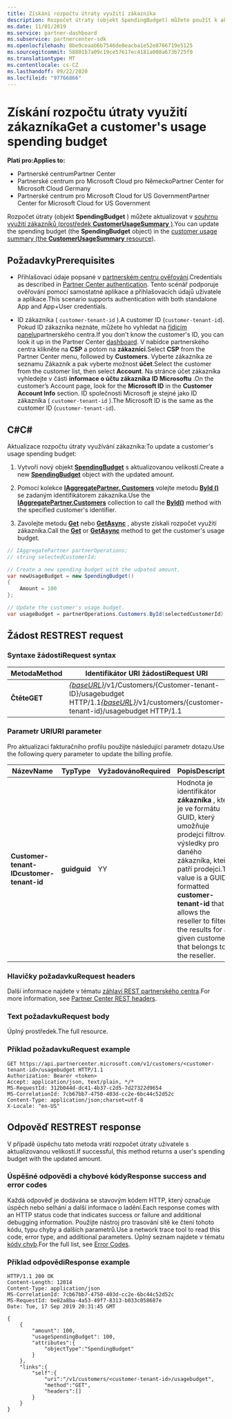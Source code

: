 ```yaml
---
title: Získání rozpočtu útraty využití zákazníka
description: Rozpočet útraty (objekt SpendingBudget) můžete použít k aktualizaci souhrnu využití zákazníků (prostředek CustomerUsageSummary).
ms.date: 11/01/2019
ms.service: partner-dashboard
ms.subservice: partnercenter-sdk
ms.openlocfilehash: 8be9ceaab6b7546de8eacba1e52e8766719e5125
ms.sourcegitcommit: 58801b7a09c19ce57617ec4181a008a673b725f0
ms.translationtype: MT
ms.contentlocale: cs-CZ
ms.lasthandoff: 09/22/2020
ms.locfileid: "97766866"
---
```

# <a name="get-a-customers-usage-spending-budget"></a><span data-ttu-id="3fcf7-103">Získání rozpočtu útraty využití zákazníka</span><span class="sxs-lookup"><span data-stu-id="3fcf7-103">Get a customer's usage spending budget</span></span>

<span data-ttu-id="3fcf7-104">**Platí pro:**</span><span class="sxs-lookup"><span data-stu-id="3fcf7-104">**Applies to:**</span></span>

- <span data-ttu-id="3fcf7-105">Partnerské centrum</span><span class="sxs-lookup"><span data-stu-id="3fcf7-105">Partner Center</span></span>
- <span data-ttu-id="3fcf7-106">Partnerské centrum pro Microsoft Cloud pro Německo</span><span class="sxs-lookup"><span data-stu-id="3fcf7-106">Partner Center for Microsoft Cloud Germany</span></span>
- <span data-ttu-id="3fcf7-107">Partnerské centrum pro Microsoft Cloud for US Government</span><span class="sxs-lookup"><span data-stu-id="3fcf7-107">Partner Center for Microsoft Cloud for US Government</span></span>

<span data-ttu-id="3fcf7-108">Rozpočet útraty (objekt **SpendingBudget** ) můžete aktualizovat v [souhrnu využití zákazníků (prostředek **CustomerUsageSummary** )](customer-usage-resources.md#customerusagesummary).</span><span class="sxs-lookup"><span data-stu-id="3fcf7-108">You can update the spending budget (the **SpendingBudget** object) in the [customer usage summary (the **CustomerUsageSummary** resource)](customer-usage-resources.md#customerusagesummary).</span></span>

## <a name="prerequisites"></a><span data-ttu-id="3fcf7-109">Požadavky</span><span class="sxs-lookup"><span data-stu-id="3fcf7-109">Prerequisites</span></span>

- <span data-ttu-id="3fcf7-110">Přihlašovací údaje popsané v [partnerském centru ověřování](partner-center-authentication.md).</span><span class="sxs-lookup"><span data-stu-id="3fcf7-110">Credentials as described in [Partner Center authentication](partner-center-authentication.md).</span></span> <span data-ttu-id="3fcf7-111">Tento scénář podporuje ověřování pomocí samostatné aplikace a přihlašovacích údajů uživatele a aplikace.</span><span class="sxs-lookup"><span data-stu-id="3fcf7-111">This scenario supports authentication with both standalone App and App+User credentials.</span></span>

- <span data-ttu-id="3fcf7-112">ID zákazníka ( `customer-tenant-id` ).</span><span class="sxs-lookup"><span data-stu-id="3fcf7-112">A customer ID (`customer-tenant-id`).</span></span> <span data-ttu-id="3fcf7-113">Pokud ID zákazníka neznáte, můžete ho vyhledat na [řídicím panelu](https://partner.microsoft.com/dashboard)partnerského centra.</span><span class="sxs-lookup"><span data-stu-id="3fcf7-113">If you don't know the customer's ID, you can look it up in the Partner Center [dashboard](https://partner.microsoft.com/dashboard).</span></span> <span data-ttu-id="3fcf7-114">V nabídce partnerského centra klikněte na **CSP** a potom na **zákazníci**.</span><span class="sxs-lookup"><span data-stu-id="3fcf7-114">Select **CSP** from the Partner Center menu, followed by **Customers**.</span></span> <span data-ttu-id="3fcf7-115">Vyberte zákazníka ze seznamu Zákazník a pak vyberte možnost **účet**.</span><span class="sxs-lookup"><span data-stu-id="3fcf7-115">Select the customer from the customer list, then select **Account**.</span></span> <span data-ttu-id="3fcf7-116">Na stránce účet zákazníka vyhledejte v části **informace o účtu zákazníka** **ID Microsoftu** .</span><span class="sxs-lookup"><span data-stu-id="3fcf7-116">On the customer’s Account page, look for the **Microsoft ID** in the **Customer Account Info** section.</span></span> <span data-ttu-id="3fcf7-117">ID společnosti Microsoft je stejné jako ID zákazníka ( `customer-tenant-id` ).</span><span class="sxs-lookup"><span data-stu-id="3fcf7-117">The Microsoft ID is the same as the customer ID  (`customer-tenant-id`).</span></span>

## <a name="c"></a><span data-ttu-id="3fcf7-118">C\#</span><span class="sxs-lookup"><span data-stu-id="3fcf7-118">C\#</span></span>

<span data-ttu-id="3fcf7-119">Aktualizace rozpočtu útraty využívání zákazníka:</span><span class="sxs-lookup"><span data-stu-id="3fcf7-119">To update a customer's usage spending budget:</span></span>

1. <span data-ttu-id="3fcf7-120">Vytvoří nový objekt [**SpendingBudget**](/dotnet/api/microsoft.store.partnercenter.models.usage.spendingbudget) s aktualizovanou velikostí.</span><span class="sxs-lookup"><span data-stu-id="3fcf7-120">Create a new [**SpendingBudget**](/dotnet/api/microsoft.store.partnercenter.models.usage.spendingbudget) object with the updated amount.</span></span>

2. <span data-ttu-id="3fcf7-121">Pomocí kolekce [**IAggregatePartner. Customers**](/dotnet/api/microsoft.store.partnercenter.customers.icustomercollection) volejte metodu [**ById ()**](/dotnet/api/microsoft.store.partnercenter.customers.icustomercollection.byid) se zadaným identifikátorem zákazníka.</span><span class="sxs-lookup"><span data-stu-id="3fcf7-121">Use the [**IAggregatePartner.Customers**](/dotnet/api/microsoft.store.partnercenter.customers.icustomercollection) collection to call the [**ById()**](/dotnet/api/microsoft.store.partnercenter.customers.icustomercollection.byid) method with the specified customer's identifier.</span></span>

3. <span data-ttu-id="3fcf7-122">Zavolejte metodu [**Get**](/dotnet/api/microsoft.store.partnercenter.subscribedskus.icustomersubscribedskucollection.get) nebo [**GetAsync**](/dotnet/api/microsoft.store.partnercenter.subscribedskus.icustomersubscribedskucollection.getasync) , abyste získali rozpočet využití zákazníka.</span><span class="sxs-lookup"><span data-stu-id="3fcf7-122">Call the [**Get**](/dotnet/api/microsoft.store.partnercenter.subscribedskus.icustomersubscribedskucollection.get) or [**GetAsync**](/dotnet/api/microsoft.store.partnercenter.subscribedskus.icustomersubscribedskucollection.getasync) method to get the customer's usage budget.</span></span>

``` csharp
// IAggregatePartner partnerOperations;
// string selectedCustomerId;

// Create a new spending budget with the udpated amount.
var newUsageBudget = new SpendingBudget()
{
    Amount = 100
};

// Update the customer's usage budget.
var usageBudget = partnerOperations.Customers.ById(selectedCustomerId).UsageBudget.Get();
```

## <a name="rest-request"></a><span data-ttu-id="3fcf7-123">Žádost REST</span><span class="sxs-lookup"><span data-stu-id="3fcf7-123">REST request</span></span>

### <a name="request-syntax"></a><span data-ttu-id="3fcf7-124">Syntaxe žádosti</span><span class="sxs-lookup"><span data-stu-id="3fcf7-124">Request syntax</span></span>

| <span data-ttu-id="3fcf7-125">Metoda</span><span class="sxs-lookup"><span data-stu-id="3fcf7-125">Method</span></span>    | <span data-ttu-id="3fcf7-126">Identifikátor URI žádosti</span><span class="sxs-lookup"><span data-stu-id="3fcf7-126">Request URI</span></span>                                                                                             |
|-----------|---------------------------------------------------------------------------------------------------------|
| <span data-ttu-id="3fcf7-127">**Čtěte**</span><span class="sxs-lookup"><span data-stu-id="3fcf7-127">**GET**</span></span> | <span data-ttu-id="3fcf7-128">[*{baseURL}*](partner-center-rest-urls.md)/v1/Customers/{Customer-tenant-ID}/usagebudget HTTP/1.1</span><span class="sxs-lookup"><span data-stu-id="3fcf7-128">[*{baseURL}*](partner-center-rest-urls.md)/v1/customers/{customer-tenant-id}/usagebudget  HTTP/1.1</span></span> |

### <a name="uri-parameter"></a><span data-ttu-id="3fcf7-129">Parametr URI</span><span class="sxs-lookup"><span data-stu-id="3fcf7-129">URI parameter</span></span>

<span data-ttu-id="3fcf7-130">Pro aktualizaci fakturačního profilu použijte následující parametr dotazu.</span><span class="sxs-lookup"><span data-stu-id="3fcf7-130">Use the following query parameter to update the billing profile.</span></span>

| <span data-ttu-id="3fcf7-131">Název</span><span class="sxs-lookup"><span data-stu-id="3fcf7-131">Name</span></span>                   | <span data-ttu-id="3fcf7-132">Typ</span><span class="sxs-lookup"><span data-stu-id="3fcf7-132">Type</span></span>     | <span data-ttu-id="3fcf7-133">Vyžadováno</span><span class="sxs-lookup"><span data-stu-id="3fcf7-133">Required</span></span> | <span data-ttu-id="3fcf7-134">Popis</span><span class="sxs-lookup"><span data-stu-id="3fcf7-134">Description</span></span>                                                                                                                                            |
|------------------------|----------|----------|--------------------------------------------------------------------------------------------------------------------------------------------------------|
| <span data-ttu-id="3fcf7-135">**Customer-tenant-ID**</span><span class="sxs-lookup"><span data-stu-id="3fcf7-135">**customer-tenant-id**</span></span> | <span data-ttu-id="3fcf7-136">**guid**</span><span class="sxs-lookup"><span data-stu-id="3fcf7-136">**guid**</span></span> | <span data-ttu-id="3fcf7-137">Y</span><span class="sxs-lookup"><span data-stu-id="3fcf7-137">Y</span></span>        | <span data-ttu-id="3fcf7-138">Hodnota je identifikátor **zákazníka** , který je ve formátu GUID, který umožňuje prodejci filtrovat výsledky pro daného zákazníka, kteří patří prodejci.</span><span class="sxs-lookup"><span data-stu-id="3fcf7-138">The value is a GUID formatted **customer-tenant-id** that allows the reseller to filter the results for a given customer that belongs to the reseller.</span></span> |

### <a name="request-headers"></a><span data-ttu-id="3fcf7-139">Hlavičky požadavku</span><span class="sxs-lookup"><span data-stu-id="3fcf7-139">Request headers</span></span>

<span data-ttu-id="3fcf7-140">Další informace najdete v tématu [záhlaví REST partnerského centra](headers.md).</span><span class="sxs-lookup"><span data-stu-id="3fcf7-140">For more information, see [Partner Center REST headers](headers.md).</span></span>

### <a name="request-body"></a><span data-ttu-id="3fcf7-141">Text požadavku</span><span class="sxs-lookup"><span data-stu-id="3fcf7-141">Request body</span></span>

<span data-ttu-id="3fcf7-142">Úplný prostředek.</span><span class="sxs-lookup"><span data-stu-id="3fcf7-142">The full resource.</span></span>

### <a name="request-example"></a><span data-ttu-id="3fcf7-143">Příklad požadavku</span><span class="sxs-lookup"><span data-stu-id="3fcf7-143">Request example</span></span>

```http
GET https://api.partnercenter.microsoft.com/v1/customers/<customer-tenant-id>/usagebudget HTTP/1.1
Authorization: Bearer <token>
Accept: application/json, text/plain, */*
MS-RequestId: 312b044d-dc41-4b37-c2d5-7d27322d9654
MS-CorrelationId: 7cb67bb7-4750-403d-cc2e-6bc44c52d52c
Content-Type: application/json;charset=utf-8
X-Locale: "en-US"
```

## <a name="rest-response"></a><span data-ttu-id="3fcf7-144">Odpověď REST</span><span class="sxs-lookup"><span data-stu-id="3fcf7-144">REST response</span></span>

<span data-ttu-id="3fcf7-145">V případě úspěchu tato metoda vrátí rozpočet útraty uživatele s aktualizovanou velikostí.</span><span class="sxs-lookup"><span data-stu-id="3fcf7-145">If successful, this method returns a user's spending budget with the updated amount.</span></span>

### <a name="response-success-and-error-codes"></a><span data-ttu-id="3fcf7-146">Úspěšné odpovědi a chybové kódy</span><span class="sxs-lookup"><span data-stu-id="3fcf7-146">Response success and error codes</span></span>

<span data-ttu-id="3fcf7-147">Každá odpověď je dodávána se stavovým kódem HTTP, který označuje úspěch nebo selhání a další informace o ladění.</span><span class="sxs-lookup"><span data-stu-id="3fcf7-147">Each response comes with an HTTP status code that indicates success or failure and additional debugging information.</span></span> <span data-ttu-id="3fcf7-148">Použijte nástroj pro trasování sítě ke čtení tohoto kódu, typu chyby a dalších parametrů.</span><span class="sxs-lookup"><span data-stu-id="3fcf7-148">Use a network trace tool to read this code, error type, and additional parameters.</span></span> <span data-ttu-id="3fcf7-149">Úplný seznam najdete v tématu [kódy chyb](error-codes.md).</span><span class="sxs-lookup"><span data-stu-id="3fcf7-149">For the full list, see [Error Codes](error-codes.md).</span></span>

### <a name="response-example"></a><span data-ttu-id="3fcf7-150">Příklad odpovědi</span><span class="sxs-lookup"><span data-stu-id="3fcf7-150">Response example</span></span>

```http
HTTP/1.1 200 OK
Content-Length: 12014
Content-Type: application/json
MS-CorrelationId: 7cb67bb7-4750-403d-cc2e-6bc44c52d52c
MS-RequestId: be82a8ba-4a53-49f7-8313-b033c058687e
Date: Tue, 17 Sep 2019 20:31:45 GMT

{
    {
        "amount": 100,
        "usageSpendingBudget": 100,
        "attributes":{
            "objectType":"SpendingBudget"
        }
    },
    "links":{
        "self":{
            "uri":"/v1/customers/<customer-tenant-id>/usagebudget",
            "method":"GET",
            "headers":[]
        }
    }
}
```
